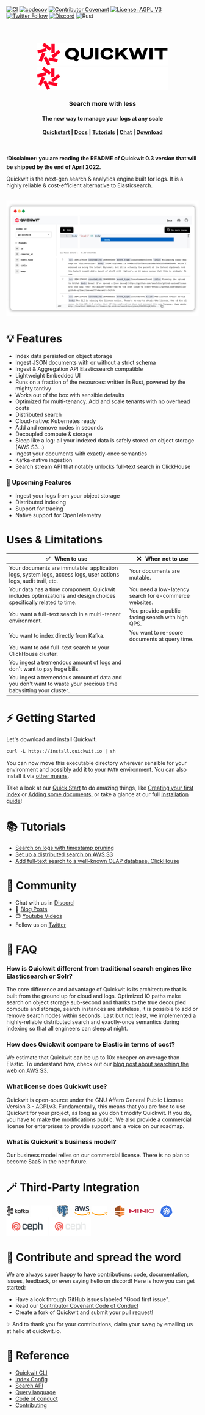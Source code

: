 [![CI](https://github.com/quickwit-oss/quickwit/actions/workflows/ci.yml/badge.svg)](https://github.com/quickwit-oss/quickwit/actions?query=workflow%3ACI+branch%3Amain)
[![codecov](https://codecov.io/gh/quickwit-oss/quickwit/branch/main/graph/badge.svg?token=06SRGAV5SS)](https://codecov.io/gh/quickwit-oss/quickwit)
[![Contributor Covenant](https://img.shields.io/badge/Contributor%20Covenant-2.0-4baaaa.svg)](CODE_OF_CONDUCT.md)
[![License: AGPL V3](https://img.shields.io/badge/license-AGPL%20V3-blue)](LICENCE.md)
[![Twitter Follow](https://img.shields.io/twitter/follow/Quickwit_Inc?color=%231DA1F2&logo=Twitter&style=plastic)](https://twitter.com/Quickwit_Inc)
[![Discord](https://img.shields.io/discord/908281611840282624?logo=Discord&logoColor=%23FFFFFF&style=plastic)](https://discord.gg/rpRRTezWhW)
![Rust](https://img.shields.io/badge/Rust-black?logo=rust&style=plastic)
<br/>

<br/>
<br/>
<p align="center">
  <img src="docs/assets/images/logo_horizontal.svg#gh-light-mode-only" alt="Quickwit" height="60">
  <img src="docs/assets/images/quickwit-dark-theme-logo.png#gh-dark-mode-only" alt="Quickwit" height="60">
</p>

<h3 align="center">
Search more with less
</h3>

<h4 align="center">The new way to manage your logs at any scale
</h4>
<h4 align="center">
  <a href="https://quickwit.io/docs/get-started/quickstart">Quickstart</a> |
  <a href="https://quickwit.io/docs/">Docs</a> |
  <a href="https://quickwit.io/docs/guides/tutorial-hdfs-logs">Tutorials</a> |
  <a href="https://discord.gg/rpRRTezWhW">Chat</a> |
  <a href="https://quickwit.io/docs/get-started/installation">Download</a>
</h4>
<br/>

❗**Disclaimer: you are reading the README of Quickwit 0.3 version that will be shipped by the end of April 2022.**

Quickwit is the next-gen search & analytics engine built for logs. It is a highly reliable & cost-efficient alternative to Elasticsearch.

<br/>

<img src="docs/assets/images/quickwit-ui.png">

<br/>

# 💡 Features

- Index data persisted on object storage
- Ingest JSON documents with or without a strict schema
- Ingest & Aggregation API Elasticsearch compatible
- Lightweight Embedded UI
- Runs on a fraction of the resources: written in Rust, powered by the mighty tantivy
- Works out of the box with sensible defaults
- Optimized for multi-tenancy. Add and scale tenants with no overhead costs
- Distributed search
- Cloud-native: Kubernetes ready
- Add and remove nodes in seconds
- Decoupled compute & storage
- Sleep like a log: all your indexed data is safely stored on object storage (AWS S3...)
- Ingest your documents with exactly-once semantics
- Kafka-native ingestion
- Search stream API that notably unlocks full-text search in ClickHouse


### 🔮 Upcoming Features
- Ingest your logs from your object storage
- Distributed indexing
- Support for tracing
- Native support for OpenTelemetry

# Uses & Limitations
| :white_check_mark: &nbsp; When to use                                                  	| :x: &nbsp; When not to use                                       	|
|--------------------------------------------------------------	|--------------------------------------------------------------	|
| Your documents are immutable: application logs, system logs, access logs, user actions logs, audit trail, etc.                    	| Your documents are mutable.   	|
| Your data has a time component. Quickwit includes optimizations and design choices specifically related to time. | You need a low-latency search for e-commerce websites.               	|
| You want a full-text search in a multi-tenant environment.     	| You provide a public-facing search with high QPS.	|
| You want to index directly from Kafka. | You want to re-score documents at query time.
| You want to add full-text search to your ClickHouse cluster.
| You ingest a tremendous amount of logs and don't want to pay huge bills.                                                             	|
| You ingest a tremendous amount of data and you don't want to waste your precious time babysitting your cluster.

# ⚡  Getting Started


Let's download and install Quickwit.

```markdown
curl -L https://install.quickwit.io | sh
```

You can now move this executable directory wherever sensible for your environment and possibly add it to your `PATH` environment. You can also install it via [other means](https://quickwit.io/docs/get-started/installation).

Take a look at our [Quick Start]([https://quickwit.io/docs/get-started/quickstart) to do amazing things, like [Creating your first index](https://quickwit.io/docs/get-started/quickstart#create-your-first-index) or [Adding some documents](https://quickwit.io/docs/get-started/quickstart#lets-add-some-documents), or take a glance at our full [Installation guide](https://quickwit.io/docs/get-started/installation)!


# 📚 Tutorials

- [Search on logs with timestamp pruning](https://quickwit.io/docs/guides/tutorial-hdfs-logs)
- [Set up a distributed search on AWS S3](https://quickwit.io/docs/guides/tutorial-hdfs-logs-distributed-search-aws-s3)
- [Add full-text search to a well-known OLAP database, ClickHouse](https://quickwit.io/docs/guides/add-full-text-search-to-your-olap-db)

# 💬 Community

- Chat with us in [Discord][discord]
- 📝 [Blog Posts](https://quickwit.io/blog)
- 📺 [Youtube Videos](https://www.youtube.com/channel/UCvZVuRm2FiDq1_ul0mY85wA)
- Follow us on [Twitter][twitter]


# 🙋 FAQ
###  How is Quickwit different from traditional search engines like Elasticsearch or Solr?
The core difference and advantage of Quickwit is its architecture that is built from the ground up for cloud and logs. Optimized IO paths make search on object storage sub-second and thanks to the true decoupled compute and storage, search instances are stateless, it is possible to add or remove search nodes within seconds. Last but not least, we implemented a highly-reliable distributed search and exactly-once semantics during indexing so that all engineers can sleep at night.

### How does Quickwit compare to Elastic in terms of cost?
We estimate that Quickwit can be up to 10x cheaper on average than Elastic. To understand how, check out our [blog post about searching the web on AWS S3](https://quickwit.io/blog/commoncrawl/).

### What license does Quickwit use?
Quickwit is open-source under the GNU Affero General Public License Version 3 - AGPLv3. Fundamentally, this means that you are free to use Quickwit for your project, as long as you don't modify Quickwit. If you do, you have to make the modifications public.
We also provide a commercial license for enterprises to provide support and a voice on our roadmap.

### What is Quickwit's business model?
Our business model relies on our commercial license. There is no plan to become SaaS in the near future.


# 🪄 Third-Party Integration
<p align="left">
<img align="center" src="docs/assets/images/kafka-logo.png#gh-light-mode-only" alt="quickwit_inc" height="30" width="auto"/>
<img align="center" src="docs/assets/images/kafka-dark-theme.png#gh-dark-mode-only" alt="quickwit_inc" height="30" width="auto"/> &nbsp;
<img align="center" src="docs/assets/images/postgresql-logo.png" alt="quickwit_inc" height="30" width="auto"/> &nbsp;&nbsp;
<img align="center" src="docs/assets/images/aws-logo.png#gh-light-mode-only" alt="quickwit_inc" height="25" width="auto" />
<img align="center" src="docs/assets/images/aws-dark-theme-logo.png#gh-dark-mode-only" alt="quickwit_inc" height="25" width="auto" /> &nbsp; &nbsp;
<img align="center" src="docs/assets/images/kinesis-logo.svg" alt="quickwit_inc" height="30" width="auto"/> &nbsp;
<img align="center" src="docs/assets/images/minio-logo.png" alt="quickwit_inc" height="10" width="auto"/> &nbsp;&nbsp;
<img align="center" src="docs/assets/images/kubernetes-logo.png" alt="quickwit_inc" height="30" width="auto"/>
<img align="center" src="docs/assets/images/ceph-logo.png#gh-light-mode-only" height="50" width="auto"/>
<img align="center" src="docs/assets/images/ceph-dark-mode-logo.png#gh-dark-mode-only" height="50" width="auto"/>
</p>


# 🤝 Contribute and spread the word

We are always super happy to have contributions: code, documentation, issues, feedback, or even saying hello on discord! Here is how you can get started:
- Have a look through GitHub issues labeled "Good first issue".
- Read our [Contributor Covenant Code of Conduct](https://github.com/quickwit-oss/quickwit/blob/0add0562f08e4edd46f5c5537e8ef457d42a508e/CODE_OF_CONDUCT.md)
- Create a fork of Quickwit and submit your pull request!

✨ And to thank you for your contributions, claim your swag by emailing us at hello at quickwit.io.


# 🔗 Reference
- [Quickwit CLI](https://quickwit.io/docs/reference/cli)
- [Index Config](https://quickwit.io/docs/reference/index-config)
- [Search API](https://quickwit.io/docs/reference/rest-api)
- [Query language](https://quickwit.io/docs/reference/query-language)
- [Code of conduct](CODE_OF_CONDUCT.md)
- [Contributing](CONTRIBUTING.md)



[website]: https://quickwit.io/
[youtube]: https://www.youtube.com/channel/UCvZVuRm2FiDq1_ul0mY85wA
[twitter]: https://twitter.com/Quickwit_Inc
[discord]: https://discord.gg/MT27AG5EVE
[blogs]: https://quickwit.io/blog

